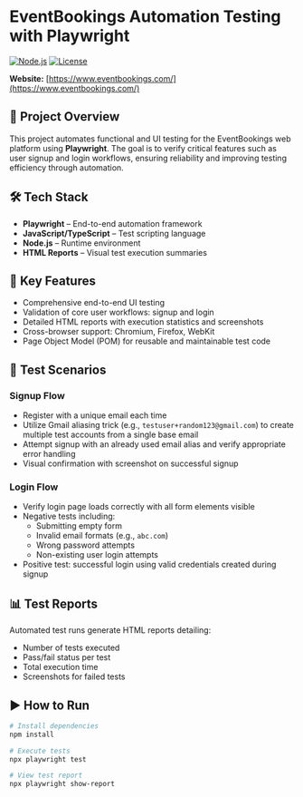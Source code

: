 # EventBookings Automation Testing with Playwright

[![Node.js](https://img.shields.io/badge/node.js-v18.x-green.svg)](https://nodejs.org/)
[![License](https://img.shields.io/badge/license-MIT-blue.svg)](LICENSE)

**Website:** [https://www.eventbookings.com/](https://www.eventbookings.com/)

## 📌 Project Overview
This project automates functional and UI testing for the EventBookings web platform using **Playwright**. The goal is to verify critical features such as user signup and login workflows, ensuring reliability and improving testing efficiency through automation.

## 🛠 Tech Stack
- **Playwright** – End-to-end automation framework  
- **JavaScript/TypeScript** – Test scripting language  
- **Node.js** – Runtime environment  
- **HTML Reports** – Visual test execution summaries  

## 🚀 Key Features
- Comprehensive end-to-end UI testing  
- Validation of core user workflows: signup and login  
- Detailed HTML reports with execution statistics and screenshots  
- Cross-browser support: Chromium, Firefox, WebKit  
- Page Object Model (POM) for reusable and maintainable test code  

## 📂 Test Scenarios

### Signup Flow
- Register with a unique email each time  
- Utilize Gmail aliasing trick (e.g., `testuser+random123@gmail.com`) to create multiple test accounts from a single base email  
- Attempt signup with an already used email alias and verify appropriate error handling  
- Visual confirmation with screenshot on successful signup  

### Login Flow
- Verify login page loads correctly with all form elements visible  
- Negative tests including:  
  - Submitting empty form  
  - Invalid email formats (e.g., `abc.com`)  
  - Wrong password attempts  
  - Non-existing user login attempts  
- Positive test: successful login using valid credentials created during signup  

## 📊 Test Reports
Automated test runs generate HTML reports detailing:  
- Number of tests executed  
- Pass/fail status per test  
- Total execution time  
- Screenshots for failed tests  

## ▶️ How to Run
```bash
# Install dependencies
npm install

# Execute tests
npx playwright test

# View test report
npx playwright show-report
